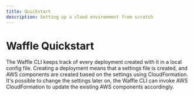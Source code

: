 ```yaml
---
title: Quickstart
description: Setting up a cloud environment from scratch
---
```


# Waffle Quickstart

The Waffle CLI keeps track of every deployment created with it in a local config file. Creating a deployment means that a settings file is created, and AWS components are created based on the settings using CloudFormation. It's possible to change the settings later on, the Waffle CLI can invoke AWS CloudFormation to update the existing AWS components accordingly.
